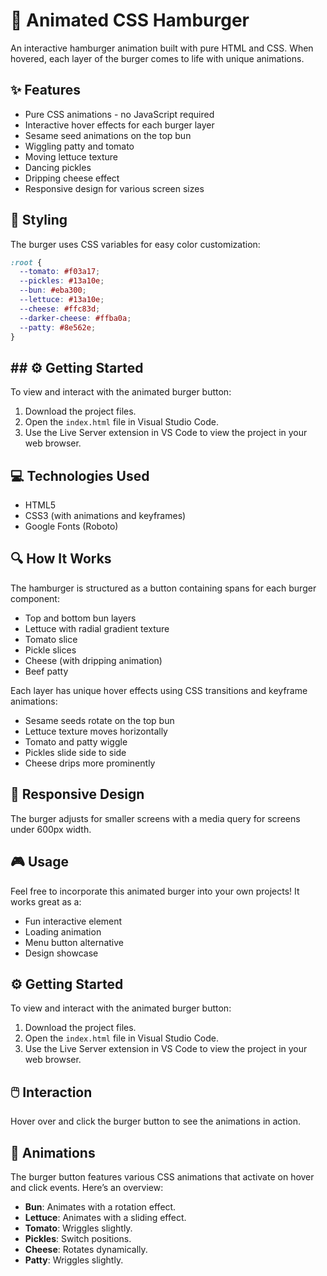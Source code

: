 # 🍔 Animated CSS Hamburger

An interactive hamburger animation built with pure HTML and CSS. When hovered, each layer of the burger comes to life with unique animations.

## ✨ Features

- Pure CSS animations - no JavaScript required
- Interactive hover effects for each burger layer
- Sesame seed animations on the top bun
- Wiggling patty and tomato
- Moving lettuce texture
- Dancing pickles
- Dripping cheese effect
- Responsive design for various screen sizes

## 🎨 Styling

The burger uses CSS variables for easy color customization:
```css
:root {
  --tomato: #f03a17;
  --pickles: #13a10e;
  --bun: #eba300;
  --lettuce: #13a10e;
  --cheese: #ffc83d;
  --darker-cheese: #ffba0a;
  --patty: #8e562e;
}
```

## ## ⚙️ Getting Started

To view and interact with the animated burger button:

1. Download the project files.
2. Open the `index.html` file in Visual Studio Code.
3. Use the Live Server extension in VS Code to view the project in your web browser.


## 💻 Technologies Used

- HTML5
- CSS3 (with animations and keyframes)
- Google Fonts (Roboto)

## 🔍 How It Works

The hamburger is structured as a button containing spans for each burger component:
- Top and bottom bun layers
- Lettuce with radial gradient texture
- Tomato slice
- Pickle slices
- Cheese (with dripping animation)
- Beef patty

Each layer has unique hover effects using CSS transitions and keyframe animations:
- Sesame seeds rotate on the top bun
- Lettuce texture moves horizontally
- Tomato and patty wiggle
- Pickles slide side to side
- Cheese drips more prominently

## 📱 Responsive Design

The burger adjusts for smaller screens with a media query for screens under 600px width.

## 🎮 Usage

Feel free to incorporate this animated burger into your own projects! It works great as a:
- Fun interactive element
- Loading animation
- Menu button alternative
- Design showcase

## ⚙️ Getting Started

To view and interact with the animated burger button:

1. Download the project files.
2. Open the `index.html` file in Visual Studio Code.
3. Use the Live Server extension in VS Code to view the project in your web browser.

## 🖱️ Interaction

Hover over and click the burger button to see the animations in action.


## 🔄 Animations

The burger button features various CSS animations that activate on hover and click events. Here’s an overview:

- **Bun**: Animates with a rotation effect.
- **Lettuce**: Animates with a sliding effect.
- **Tomato**: Wriggles slightly.
- **Pickles**: Switch positions.
- **Cheese**: Rotates dynamically.
- **Patty**: Wriggles slightly.
